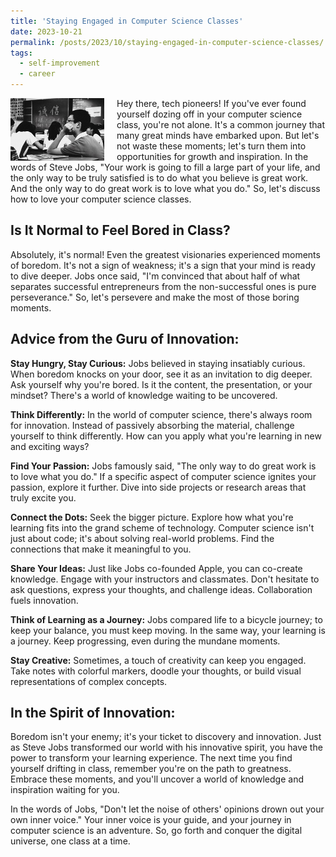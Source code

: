 ```yaml
---
title: 'Staying Engaged in Computer Science Classes'
date: 2023-10-21
permalink: /posts/2023/10/staying-engaged-in-computer-science-classes/
tags:
  - self-improvement
  - career
---
```


<img width="150" alt="staying engaged" src="/images/posts/staying-engaged-in-computer-science-classes.png" style="float: left; margin-right: 20px;" /> Hey there, tech pioneers! If you've ever found yourself dozing off in your computer science class, you're not alone. It's a common journey that many great minds have embarked upon. But let's not waste these moments; let's turn them into opportunities for growth and inspiration. In the words of Steve Jobs, "Your work is going to fill a large part of your life, and the only way to be truly satisfied is to do what you believe is great work. And the only way to do great work is to love what you do." So, let's discuss how to love your computer science classes.

Is It Normal to Feel Bored in Class?
-----

Absolutely, it's normal! Even the greatest visionaries experienced moments of boredom. It's not a sign of weakness; it's a sign that your mind is ready to dive deeper. Jobs once said, "I'm convinced that about half of what separates successful entrepreneurs from the non-successful ones is pure perseverance." So, let's persevere and make the most of those boring moments.

Advice from the Guru of Innovation:
-----

<b> Stay Hungry, Stay Curious:</b> Jobs believed in staying insatiably curious. When boredom knocks on your door, see it as an invitation to dig deeper. Ask yourself why you're bored. Is it the content, the presentation, or your mindset? There's a world of knowledge waiting to be uncovered.

<b> Think Differently:</b> In the world of computer science, there's always room for innovation. Instead of passively absorbing the material, challenge yourself to think differently. How can you apply what you're learning in new and exciting ways?

<b> Find Your Passion:</b> Jobs famously said, "The only way to do great work is to love what you do." If a specific aspect of computer science ignites your passion, explore it further. Dive into side projects or research areas that truly excite you.

<b> Connect the Dots:</b> Seek the bigger picture. Explore how what you're learning fits into the grand scheme of technology. Computer science isn't just about code; it's about solving real-world problems. Find the connections that make it meaningful to you.

<b> Share Your Ideas:</b> Just like Jobs co-founded Apple, you can co-create knowledge. Engage with your instructors and classmates. Don't hesitate to ask questions, express your thoughts, and challenge ideas. Collaboration fuels innovation.

<b> Think of Learning as a Journey:</b> Jobs compared life to a bicycle journey; to keep your balance, you must keep moving. In the same way, your learning is a journey. Keep progressing, even during the mundane moments.

<b> Stay Creative:</b> Sometimes, a touch of creativity can keep you engaged. Take notes with colorful markers, doodle your thoughts, or build visual representations of complex concepts.

In the Spirit of Innovation:
-----

Boredom isn't your enemy; it's your ticket to discovery and innovation. Just as Steve Jobs transformed our world with his innovative spirit, you have the power to transform your learning experience. The next time you find yourself drifting in class, remember you're on the path to greatness. Embrace these moments, and you'll uncover a world of knowledge and inspiration waiting for you.

In the words of Jobs, "Don't let the noise of others' opinions drown out your own inner voice." Your inner voice is your guide, and your journey in computer science is an adventure. So, go forth and conquer the digital universe, one class at a time. 
